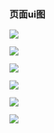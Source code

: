 ### 页面ui图

![](../static/assets/1.jpg)

![](../static/assets/2.jpg)

![](../static/assets/3.png)

![](../static/assets/4.jpg)

![](../static/assets/5.png)

![](../static/assets/6.png)
